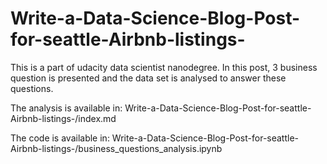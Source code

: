 # Write-a-Data-Science-Blog-Post-for-seattle-Airbnb-listings-


This is a part of udacity data scientist nanodegree. In this post, 3 business question is presented and the data set is analysed to answer these questions.

The analysis is available in:
Write-a-Data-Science-Blog-Post-for-seattle-Airbnb-listings-/index.md


The code is available in:
Write-a-Data-Science-Blog-Post-for-seattle-Airbnb-listings-/business_questions_analysis.ipynb
